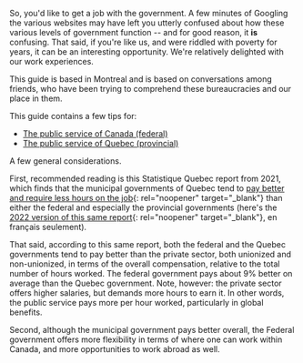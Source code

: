---
---
So, you'd like to get a job with the government. A few minutes of Googling the various websites may have left you utterly confused about how these various levels of government function -- and for good reason, it **is** confusing. That said, if you're like us, and were riddled with poverty for years, it can be an interesting opportunity. We're relatively delighted with our work experiences.

This guide is based in Montreal and is based on conversations among friends, who have been trying to comprehend these bureaucracies and our place in them.

This guide contains a few tips for:
* [The public service of Canada (federal)](/federal)
* [The public service of Quebec (provincial)](/quebec)

A few general considerations.

First, recommended reading is this Statistique Quebec report from 2021, which finds that the municipal governments of Quebec tend to [pay better and require less hours on the job](https://statistique.quebec.ca/en/communique/total-compensation-of-quebec-government-employees-on-par-with-the-private-sector-but-behind-the-other-public-sectors){: rel="noopener" target="_blank"} than either the federal and especially the provincial governments (here's the [2022 version of this same report](https://statistique.quebec.ca/fr/document/remuneration-des-salaries-etat-et-evolution-compares){: rel="noopener" target="_blank"}, en français seulement).

That said, according to this same report, both the federal and the Quebec governments tend to pay better than the private sector, both unionized and non-unionized, in terms of the overall compensation, relative to the total number of hours worked. The federal government pays about 9% better on average than the Quebec government. Note, however: the private sector offers higher salaries, but demands more hours to earn it. In other words, the public service pays more per hour worked, particularly in global benefits.

Second, although the municipal government pays better overall, the Federal government offers more flexibility in terms of where one can work within Canada, and more opportunities to work abroad as well.
